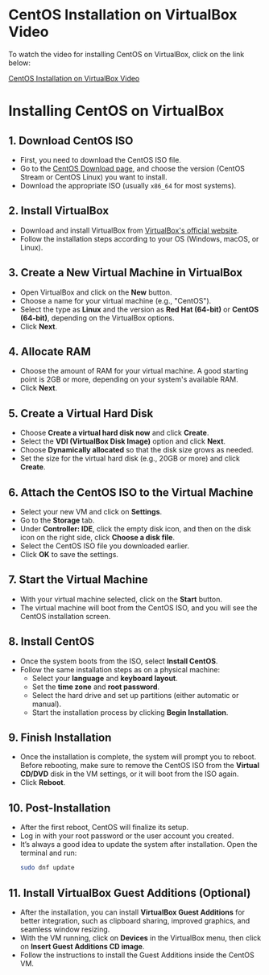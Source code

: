 # CentOS Installation on VirtualBox Video

To watch the video for installing CentOS on VirtualBox, click on the link below:

[CentOS Installation on VirtualBox Video](https://www.youtube.com/watch?v=ZqyVrfW2c6g)



# Installing CentOS on VirtualBox

## 1. Download CentOS ISO

   - First, you need to download the CentOS ISO file.
   - Go to the [CentOS Download page](https://www.centos.org/download/), and choose the version (CentOS Stream or CentOS Linux) you want to install.
   - Download the appropriate ISO (usually `x86_64` for most systems).

## 2. Install VirtualBox

   - Download and install VirtualBox from [VirtualBox's official website](https://www.virtualbox.org/).
   - Follow the installation steps according to your OS (Windows, macOS, or Linux).

## 3. Create a New Virtual Machine in VirtualBox

   - Open VirtualBox and click on the **New** button.
   - Choose a name for your virtual machine (e.g., "CentOS").
   - Select the type as **Linux** and the version as **Red Hat (64-bit)** or **CentOS (64-bit)**, depending on the VirtualBox options.
   - Click **Next**.

## 4. Allocate RAM

   - Choose the amount of RAM for your virtual machine. A good starting point is 2GB or more, depending on your system's available RAM.
   - Click **Next**.

## 5. Create a Virtual Hard Disk

   - Choose **Create a virtual hard disk now** and click **Create**.
   - Select the **VDI (VirtualBox Disk Image)** option and click **Next**.
   - Choose **Dynamically allocated** so that the disk size grows as needed.
   - Set the size for the virtual hard disk (e.g., 20GB or more) and click **Create**.

## 6. Attach the CentOS ISO to the Virtual Machine

   - Select your new VM and click on **Settings**.
   - Go to the **Storage** tab.
   - Under **Controller: IDE**, click the empty disk icon, and then on the disk icon on the right side, click **Choose a disk file**.
   - Select the CentOS ISO file you downloaded earlier.
   - Click **OK** to save the settings.

## 7. Start the Virtual Machine

   - With your virtual machine selected, click on the **Start** button.
   - The virtual machine will boot from the CentOS ISO, and you will see the CentOS installation screen.

## 8. Install CentOS

   - Once the system boots from the ISO, select **Install CentOS**.
   - Follow the same installation steps as on a physical machine:
     - Select your **language** and **keyboard layout**.
     - Set the **time zone** and **root password**.
     - Select the hard drive and set up partitions (either automatic or manual).
     - Start the installation process by clicking **Begin Installation**.

## 9. Finish Installation

   - Once the installation is complete, the system will prompt you to reboot. Before rebooting, make sure to remove the CentOS ISO from the **Virtual CD/DVD** disk in the VM settings, or it will boot from the ISO again.
   - Click **Reboot**.

## 10. Post-Installation

   - After the first reboot, CentOS will finalize its setup.
   - Log in with your root password or the user account you created.
   - It’s always a good idea to update the system after installation. Open the terminal and run:
     ```bash
     sudo dnf update
     ```

## 11. Install VirtualBox Guest Additions (Optional)

   - After the installation, you can install **VirtualBox Guest Additions** for better integration, such as clipboard sharing, improved graphics, and seamless window resizing.
   - With the VM running, click on **Devices** in the VirtualBox menu, then click on **Insert Guest Additions CD image**.
   - Follow the instructions to install the Guest Additions inside the CentOS VM.
